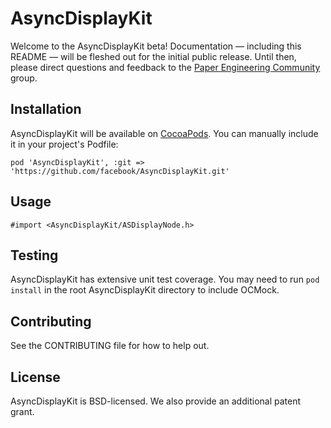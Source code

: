 # AsyncDisplayKit

Welcome to the AsyncDisplayKit beta!  Documentation — including this README — will be fleshed out for the initial public release.  Until then, please direct questions and feedback to the [Paper Engineering Community](https://www.facebook.com/groups/551597518288687) group.

## Installation

AsyncDisplayKit will be available on [CocoaPods](http://cocoapods.org/).  You can manually include it in your project's Podfile:

`pod 'AsyncDisplayKit', :git => 'https://github.com/facebook/AsyncDisplayKit.git'`

## Usage

`#import <AsyncDisplayKit/ASDisplayNode.h>`

## Testing

AsyncDisplayKit has extensive unit test coverage.  You may need to run `pod install` in the root AsyncDisplayKit directory to include OCMock.

## Contributing

See the CONTRIBUTING file for how to help out.

## License

AsyncDisplayKit is BSD-licensed. We also provide an additional patent grant.
